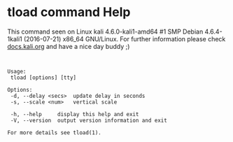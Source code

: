 # tload command Help
 
 This command seen on Linux kali 4.6.0-kali1-amd64 #1 SMP Debian 4.6.4-1kali1 (2016-07-21) x86_64 GNU/Linux. For further information please check [docs.kali.org](docs.kali.org) and have a nice day buddy ;) 

~~~


Usage:
 tload [options] [tty]

Options:
 -d, --delay <secs>  update delay in seconds
 -s, --scale <num>   vertical scale

 -h, --help     display this help and exit
 -V, --version  output version information and exit

For more details see tload(1).

~~~
